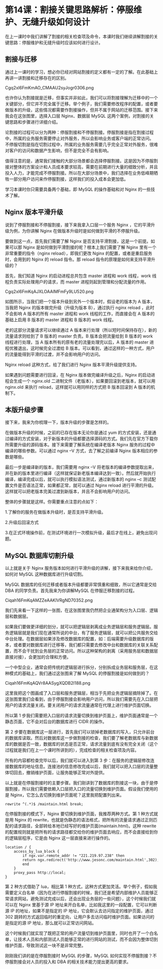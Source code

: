 # 第14课：割接关键思路解析：停服维护、无缝升级如何设计

在上一课时中我们讲解了割接的相关检查项及命令，本课时我们继续讲解割接的关键思路：停服维护和无缝升级时应该如何进行设计。

## 割接与迁移

通过上一课时的学习，想必你已经对网站割接的定义都有一定的了解。在此基础上再讲一讲割接和迁移存在的区别。

Cgq2xl6FmKmAO_CMAAU2syJogr0306.png

也许你认为割接就是迁移，但事实并非如此，我们可以将割接理解为迁移中的一个关键部分，但它并不完全属于迁移。举个例子，我们需要修改程序的配置，或者要做版本的升级，这些情况都需要作割接操作，但并不属于网站的迁移范围。接下来我会在这张图里，选择入口层 Nginx、数据层 MySQL 这两个案例，对割接的关键思路和步骤进行详细介绍。



论割接的过程可以分为两种：停服割接和不停服割接。停服割接是指在割接过程中，所属的业务服务需要停止对外服务，所以会影响业务或客户端的正常访问。 不停服切割是指在切割过程中，所属的业务服务需要几乎完全正常对外服务，很难对客户的访问和数据产生影响，但不是完全不会有影响。



值得注意的是，通常我们接触的大部分场景都会选择停服割接。这是因为不停服割接对整体的方案设计和人员成本要求较高，需要在前期进行大量的细致分析，并且投入人力，才能完成不停服割接。所以在大部分场景中，我们选择在业务低峰期牺牲一部分用户访问来作停服割接，这样我们的投入成本会更加低。



学习本课时你只需要具备两个基础，即 MySQL 的操作基础和对 Nginx 的一些技术了解。

## Nginx 版本平滑升级

说到了停服割接和不停服割接，接下来我拿入口层一个服务 Nginx ，它的平滑升级为例，为你讲解 Nginx 在做版本升级时是如何做到平滑的不停服升级。



要做到这一点，首先我们需要了解 Nginx 是否支持平滑割接，这是一个前提。如果可以那 Nginx 是如何做到平滑割接的呢？根本上我们需要了解 Nginx 里有一个非常重要的指令（nginx reload），即我们更改 Nginx 的配置，或者是重启服务时，会用到的 Nginx 的 reload 指令。那 reload 指令的原理是如何来支持平滑升级的？



首先，我们知道 Nginx 的启动进程总共包含 master 进程和 work 线程，work 线程负责实际处理用户的请求，而 master 进程则起到管理和分配流量的作用。

Cgq2xl6FmKqAJXLOAAIMFmFy9LU520.png


如图所示，当我们把一个版本升级到另外一个版本时，假设老的版本为 A 版本，当我把 Nginx 的版本做完升级（升级为版本 B），通过执行 nginx reload ，此时不会影响 A 版本的所有 master 进程和 work 线程的工作，而直接会在 A 版本的基础上启用 B 版本的 master 进程和 B 版本的 work 线程。



老的这部分流量请求可以继续通过 A 版本来行处理（所以短时间保持存在），新的流量请求则给到了 B 版本的 master 负责。B 版本会把流量给到 B 版本的 work 线程进行处理，当 A 版本所有的原有老的流量处理完以后，A 版本的 master 进程优雅退出，这时候完全过渡给 B 版本。可以看到，通过这样的一种方式，用户的流量能得到平滑的过渡，并不会影响用户的访问。



Nginx reload 这种方式，给了我们进行 Nginx 版本平滑升级提供支持。



如果遇到问题需要进行回滚，在 Nginx 版本做完编译升级之后，Nginx 的启动进程会生成一个 nginx.old 二进制文件（老版本），如果要回滚到老版本，就可以用 nginx.old 来执行 reload，这样就可以用同样的方式把 B 版本回滚到 A 版本的机制下。


## 本版升级步骤
接下来，我来为你梳理一下，版本升级的步骤是怎样的。



在做版本升级的时候，之前的已存在版本无论你是通过 yum 的方式安装，还是通过编译的方式安装，对于新版本的升级都要选择源码的方式。我们先在官方下载你所需要升级的源码版本。接下来需要了解系统在编译老版本 Nginx 服务的过程中编译的哪些参数。可以通过 nginx –V 方式，去了解之前编译 Nginx 版本相应的参数是哪些。



最后一步是编译新的版本，我们需要用 nginx –V 将老版本的编译参数提取出来，并在新的版本里进行编译（这样就保证新老版本编译达到一致）。然后就开始执行编译，编译完成以后，就可以执行模拟语法测试，通过新版本的 nginx –c 测试配置文件是否语法正常，如果都正常，就可以通过 Nginx reload 进行平滑的升级。这样就可以把老版本完美过渡到新版本，并且不会影响用户的访问。



整体的步骤就是这样。你需要重点注意的点如下：

1.了解你的服务在做版本升级时，是否支持平滑升级。

2.升级后回滚方式

3.在正式环境操作前，在测试环境进行一次模拟升级，最后才在线上，避免出现问题。

## MySQL 数据库切割升级
以上就是关于 Nginx 服务版本如何进行平滑升级的讲解，接下来我来给你介绍，如何对 MySQL 这种数据库进行升级切割。



MySQL 数据库的任何迁移或者版本升级都要非常慎重和细致，所以它通常是交给 DBA 的同学负责。首先我来为你讲解MySQL 在停服迁移割接的过程。

Ciqah16FmKqAMZZeAAKlVRgND70352.png

我们先来看一下这样的一张图，在这张图里我仍然把企业通架构分为入口层、逻辑层和数据层。



如果我们要做更详细的划分，就可以把逻辑层剥离成业务逻辑层和服务逻辑层。服务逻辑层就是我们现在通常所说的中台，有了服务逻辑层，就可以把公共服务交给中台处理。在数据层如果涉及修改数据库的配置，如：后端需要升级数据库的版本，或者要对数据库进行迁移等，我们都只需要去修改中台和数据库的关联关系配置，而不会干扰到业务层的正常访问。所以这种架构的剥离（采用服务层和数据层直接对接），会更加的合理和方便。



一个中型企业，通常会把传统的逻辑层进行拆分，分别拆成业务层和服务层，在这种模式的基础上，我们通过这张图来了解 MySQL 的停服割接是如何做到的？

Ciqah16FmKqAQVr8AASygXQDB2I188.png

这里我把这个图画成了入口层和服务逻辑层，相当于先把业务逻辑层摘除掉了。在这张图里我们会看到，由于停服割接会影响用户访问，所以我们需要先在入口层把用户的请求流量关闭。要关闭用户的请求流量通常在代理上进行维护页面切换。



所以第 1 步我们需要把入口层的请求流量切换到维护页面上，维护页面通常是一个静态页面，它不会对后台的数据库进行 CIDR 的操作。



第 2 步要在数据库这一层进行，首先我们可以锁掉老数据库的写入，只允许前台的数据库读取。然后对数据库这一步做割接的检查，我们要了解老数据库与新数据库的数据是否一致，数据库的状态是否正常，请求流量到底有没有完全关闭（这个过程就是我们在上一个课时所讲到的），完成检查的相关检查项及内容。



所有的内容都检查完毕以后，我们就可以进入到第 3 步：在服务的逻辑层修改连接数据库的地址信息。连接池的信息修改完成以后，我们就可以把入口层的流量整体切回去，撤销维护页面，让服务能够正常对外提供。



以上就是在停服割接时的主要步骤。我们刚讲到了数据库的割接这一块，由于是停服割接，所以我们需要依赖入口层把入口的流量切换到维护页面。假设我们使用的是 Nginx，它怎么去切换到维护页面呢？这里我把配置列出来。


```
rewrite ^(.*)$ /maintain.html break;
```

在停服割接的模式下，Nginx 要切换到维护页面，我推荐两种方式。第 1 种方式就是用 Nginx 的 rewrite，也就是伪静态的语法格式，把所有的流量请求通过正则匹配的请求路径，全部转给本地已经写好的维护页面(maintain.html)。这种 rewrite 的配置规则就是把所有的请求路径都交给你的维护页面去响应，而不会直接给到你的逻辑层程序，它是由 Nginx 这一层直接来进行操作的。



```
location / {
    access_by_lua_block {
        if ngx.var.remote_addr != "221.219.97.238" then
        return ngx.redirect('http://www.jesonc.com/maintain.html',302);
        end
    }
    proxy_pass http://local;
}
```

第 2 种方式借助了 lua，相比第 1 种方式，这种方式更加灵活。举个例子，假如我需要定义白名单（因为在进行停服割接的时候，我们还是希望内部维护人员能够正常请求网站，避免测试完成以后，还会出现业务层的一些问题），这个时候我们就可以在 Nginx 里基于源 IP 地址来开白名单，比如我这里的一段配置，它可以判断源 IP 的地址，如果不是指定的 IP 地址，它会默认去访问指定的维护页面，通过 302 跳转的方式返回临时的重定向，让用户多去访问临时维护页面。如果访问的是指定的源 IP 地址，那么就可以正常访问网站。



这个时候我们就实现了既把正常的用户流量切到维护页面里，同时也开了一个白名单，让技术人员和内部测试人员能够正常的进行网站的测试，而不会因为整体切到维护页面，导致测试这一块不是非常完整。



刚刚我们讲的是在停服割接时 MySQL 的步骤，MySQL 如何实现不停服割接？不停服割接会对人员的投入和 DBA 的相关技术能力提出更高的要求。

